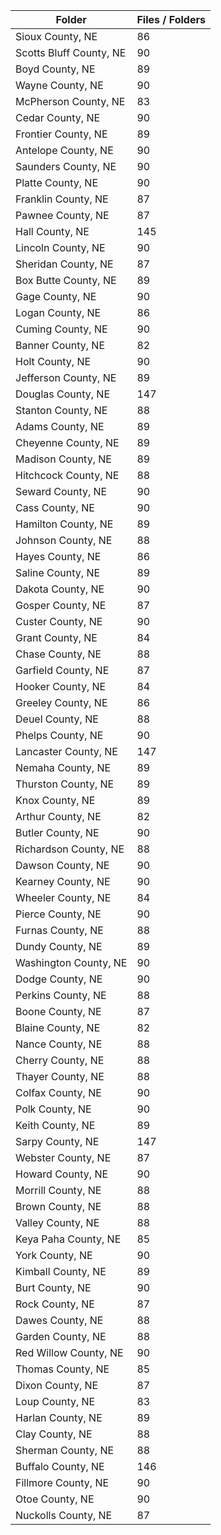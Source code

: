 | Folder                  |   Files / Folders |
|-------------------------|-------------------|
| Sioux County, NE        |                86 |
| Scotts Bluff County, NE |                90 |
| Boyd County, NE         |                89 |
| Wayne County, NE        |                90 |
| McPherson County, NE    |                83 |
| Cedar County, NE        |                90 |
| Frontier County, NE     |                89 |
| Antelope County, NE     |                90 |
| Saunders County, NE     |                90 |
| Platte County, NE       |                90 |
| Franklin County, NE     |                87 |
| Pawnee County, NE       |                87 |
| Hall County, NE         |               145 |
| Lincoln County, NE      |                90 |
| Sheridan County, NE     |                87 |
| Box Butte County, NE    |                89 |
| Gage County, NE         |                90 |
| Logan County, NE        |                86 |
| Cuming County, NE       |                90 |
| Banner County, NE       |                82 |
| Holt County, NE         |                90 |
| Jefferson County, NE    |                89 |
| Douglas County, NE      |               147 |
| Stanton County, NE      |                88 |
| Adams County, NE        |                89 |
| Cheyenne County, NE     |                89 |
| Madison County, NE      |                89 |
| Hitchcock County, NE    |                88 |
| Seward County, NE       |                90 |
| Cass County, NE         |                90 |
| Hamilton County, NE     |                89 |
| Johnson County, NE      |                88 |
| Hayes County, NE        |                86 |
| Saline County, NE       |                89 |
| Dakota County, NE       |                90 |
| Gosper County, NE       |                87 |
| Custer County, NE       |                90 |
| Grant County, NE        |                84 |
| Chase County, NE        |                88 |
| Garfield County, NE     |                87 |
| Hooker County, NE       |                84 |
| Greeley County, NE      |                86 |
| Deuel County, NE        |                88 |
| Phelps County, NE       |                90 |
| Lancaster County, NE    |               147 |
| Nemaha County, NE       |                89 |
| Thurston County, NE     |                89 |
| Knox County, NE         |                89 |
| Arthur County, NE       |                82 |
| Butler County, NE       |                90 |
| Richardson County, NE   |                88 |
| Dawson County, NE       |                90 |
| Kearney County, NE      |                90 |
| Wheeler County, NE      |                84 |
| Pierce County, NE       |                90 |
| Furnas County, NE       |                88 |
| Dundy County, NE        |                89 |
| Washington County, NE   |                90 |
| Dodge County, NE        |                90 |
| Perkins County, NE      |                88 |
| Boone County, NE        |                87 |
| Blaine County, NE       |                82 |
| Nance County, NE        |                88 |
| Cherry County, NE       |                88 |
| Thayer County, NE       |                88 |
| Colfax County, NE       |                90 |
| Polk County, NE         |                90 |
| Keith County, NE        |                89 |
| Sarpy County, NE        |               147 |
| Webster County, NE      |                87 |
| Howard County, NE       |                90 |
| Morrill County, NE      |                88 |
| Brown County, NE        |                88 |
| Valley County, NE       |                88 |
| Keya Paha County, NE    |                85 |
| York County, NE         |                90 |
| Kimball County, NE      |                89 |
| Burt County, NE         |                90 |
| Rock County, NE         |                87 |
| Dawes County, NE        |                88 |
| Garden County, NE       |                88 |
| Red Willow County, NE   |                90 |
| Thomas County, NE       |                85 |
| Dixon County, NE        |                87 |
| Loup County, NE         |                83 |
| Harlan County, NE       |                89 |
| Clay County, NE         |                88 |
| Sherman County, NE      |                88 |
| Buffalo County, NE      |               146 |
| Fillmore County, NE     |                90 |
| Otoe County, NE         |                90 |
| Nuckolls County, NE     |                87 |
